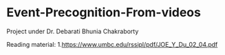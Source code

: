 # Event-Precognition-From-videos
Project under Dr. Debarati Bhunia Chakraborty


Reading material:
1.https://www.umbc.edu/rssipl/pdf/JOE_Y_Du_02_04.pdf
